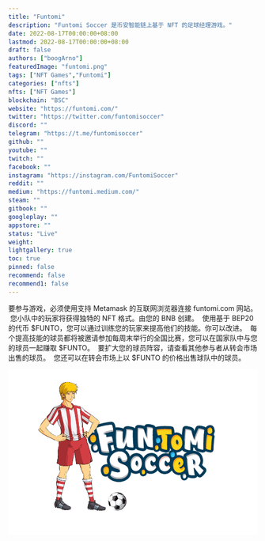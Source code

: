 ```yaml
---
title: "Funtomi"
description: "Funtomi Soccer 是币安智能链上基于 NFT 的足球经理游戏。"
date: 2022-08-17T00:00:00+08:00
lastmod: 2022-08-17T00:00:00+08:00
draft: false
authors: ["boogArno"]
featuredImage: "funtomi.png"
tags: ["NFT Games","Funtomi"]
categories: ["nfts"]
nfts: ["NFT Games"]
blockchain: "BSC"
website: "https://funtomi.com/"
twitter: "https://twitter.com/funtomisoccer"
discord: ""
telegram: "https://t.me/funtomisoccer"
github: ""
youtube: ""
twitch: ""
facebook: ""
instagram: "https://instagram.com/FuntomiSoccer"
reddit: ""
medium: "https://funtomi.medium.com/"
steam: ""
gitbook: ""
googleplay: ""
appstore: ""
status: "Live"
weight: 
lightgallery: true
toc: true
pinned: false
recommend: false
recommend1: false
---
```

要参与游戏，必须使用支持 Metamask 的互联网浏览器连接 funtomi.com 网站。
‌
您小队中的玩家将获得独特的 NFT 格式。由您的 BNB 创建。
‌
使用基于 BEP20 的代币 $FUNTO，您可以通过训练您的玩家来提高他们的技能。你可以改进。
‌
每个提高技能的球员都将被邀请参加每周末举行的全国比赛，您可以在国家队中与您的球员一起赚取 $FUNTO。
‌
要扩大您的球员阵容，请查看其他参与者从转会市场出售的球员。
‌
您还可以在转会市场上以 $FUNTO 的价格出售球队中的球员。

![funtomi-dapp-games-bsc-image1_ee96c6f4e7128217d70dc648ffa3b6ef](funtomi-dapp-games-bsc-image1_ee96c6f4e7128217d70dc648ffa3b6ef.png)
